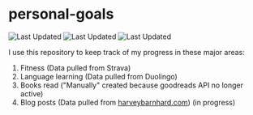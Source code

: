# personal-goals
![Last Updated](https://img.shields.io/date/1624586123?color=FC4C02&label=Fitness%20Updated&logo=strava)
![Last Updated](https://img.shields.io/date/1624586123?color=7ac70c&label=Language%20Updated&logo=duolingo)
![Last Updated](https://img.shields.io/date/1624586123?color=e9e5cd&label=Books%20Updated&logo=goodreads)

I use this repository to keep track of my progress in these major areas:

1. Fitness (Data pulled from Strava)
2. Language learning (Data pulled from Duolingo)
3. Books read ("Manually" created because goodreads API no longer active)
4. Blog posts (Data pulled from [harveybarnhard.com](https://harveybarnhard.com)) (in progress)
